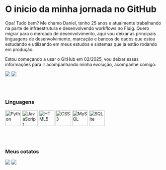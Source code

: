 <div style="display: inline_block">
  <h1>O inicio da minha jornada no GitHub</h1>
  <p>Opa! Tudo bem? Me chamo Daniel, tenho 25 anos e atualmente trabalhando na parte de infraestrutura e desenvolvendo workflows no Fluig. Quero migrar para o mercado de desenvolvimento, aqui vou deixar as principais linguagens de desenvolvimento, marcação e bancos de dados que estou estudando e utilizando em meus estudos e sistemas que ja estão rodando em produção.</p>
  <p>Estou começando a usar o GitHub em 02/2025, vou deixar essas informações para ir acompanhando minha evolução, acompanhe comigo:</p>
  <img src="https://github-readme-stats.vercel.app/api?username=DvnielVzevedo&show_icons=true&theme=dracula">
  <img src="https://github-readme-stats.vercel.app/api/top-langs/?username=DvnielVzevedo&layout=compact&theme=dracula">
  <h2></h2></br>
  
  <h3>Linguagens</h3>
  <a href="#"><img src="https://cdn.jsdelivr.net/gh/devicons/devicon@latest/icons/python/python-original.svg" height=50px alt="Python"></a>
  <a href="#"><img src="https://cdn.jsdelivr.net/gh/devicons/devicon@latest/icons/javascript/javascript-original.svg" height=50px alt="JavaScript"></a>
  <a href="#"><img src="https://cdn.jsdelivr.net/gh/devicons/devicon@latest/icons/html5/html5-original.svg" height=50px alt="HTML5"></a>
  <a href="#"><img src="https://cdn.jsdelivr.net/gh/devicons/devicon@latest/icons/css3/css3-original.svg" height=50px alt="CSS3"></a>
  <a href="#"><img src="https://cdn.jsdelivr.net/gh/devicons/devicon@latest/icons/mysql/mysql-original.svg" height=50px alt="MySQL"></a>
  <a href="#"><img src="https://cdn.jsdelivr.net/gh/devicons/devicon@latest/icons/sqlite/sqlite-original.svg" height=50px alt="SQLite"></a>
  <h2></h2></br>
  
  <h3>Meus cotatos</h3>
  <a href="mailto:daniel.azevedo2205@gmail.com"><img src="https://img.shields.io/badge/Gmail-D14836?style=for-the-badge&logo=gmail&logoColor=white"></img></a>
  <a href="https://github.com/DvnielVzevedo"> <img src="https://img.shields.io/badge/LinkedIn-0077B5?style=for-the-badge&logo=linkedin&logoColor=white"</img></a>
</div>
